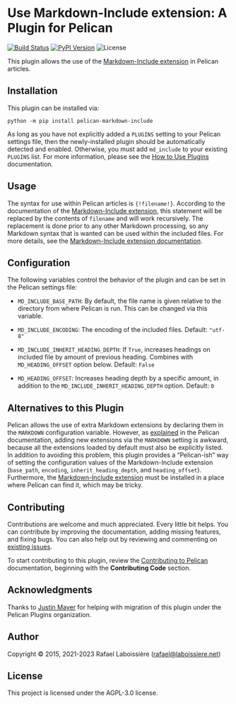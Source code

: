 Use Markdown-Include extension: A Plugin for Pelican
====================================================

[![Build Status](https://img.shields.io/github/workflow/status/pelican-plugins/markdown-include/build)](https://github.com/pelican-plugins/markdown-include/actions)
[![PyPI Version](https://img.shields.io/pypi/v/pelican-markdown-include)](https://pypi.org/project/pelican-markdown-include/)
![License](https://img.shields.io/pypi/l/pelican-markdown-include?color=blue)

This plugin allows the use of the [Markdown-Include extension][] in Pelican articles.

[Markdown-Include extension]: https://github.com/cmacmackin/markdown-include

Installation
------------

This plugin can be installed via:

    python -m pip install pelican-markdown-include

As long as you have not explicitly added a `PLUGINS` setting to your Pelican settings file, then the newly-installed plugin should be automatically detected and enabled. Otherwise, you must add `md_include` to your existing `PLUGINS` list. For more information, please see the [How to Use Plugins](https://docs.getpelican.com/en/latest/plugins.html#how-to-use-plugins) documentation.

Usage
-----

The syntax for use within Pelican articles is `{!filename!}`. According to the documentation of the [Markdown-Include extension][], this statement will be replaced by the contents of `filename` and will work recursively. The replacement is done prior to any other Markdown processing, so any Markdown syntax that is wanted can be used within the included files. For more details, see the [Markdown-Include extension documentation][].

[Markdown-Include extension documentation]: https://github.com/cmacmackin/markdown-include/#readme


Configuration
-------------

The following variables control the behavior of the plugin and can be set in the Pelican settings file:

- `MD_INCLUDE_BASE_PATH`: By default, the file name is given relative to the directory from where Pelican is run. This can be changed via this variable.

- `MD_INCLUDE_ENCODING`: The encoding of the included files. Default: `"utf-8"`

- `MD_INCLUDE_INHERIT_HEADING_DEPTH`: If `True`, increases headings on included file by amount of previous heading. Combines with `MD_HEADING_OFFSET` option below. Default: `False`

- `MD_HEADING_OFFSET`: Increases heading depth by a specific amount, in addition to the `MD_INCLUDE_INHERIT_HEADING_DEPTH` option. Default: `0`


Alternatives to this Plugin
---------------------------

Pelican allows the use of extra Markdown extensions by declaring them in the `MARKDOWN` configuration variable.  However, as [explained][] in the Pelican documentation, adding new extensions via the `MARKDOWN` setting is awkward, because all the extensions loaded by default must also be explicitly listed. In addition to avoiding this problem, this plugin provides a “Pelican-ish” way of setting the configuration values of the Markdown-Include extension (`base_path`, `encoding`, `inherit_heading_depth`, and `heading_offset`).  Furthermore, the [Markdown-Include extension][] must be installed in a place where Pelican can find it, which may be tricky.

[explained]: https://docs.getpelican.com/en/latest/settings.html

Contributing
------------

Contributions are welcome and much appreciated. Every little bit helps. You can contribute by improving the documentation, adding missing features, and fixing bugs. You can also help out by reviewing and commenting on [existing issues][].

To start contributing to this plugin, review the [Contributing to Pelican][] documentation, beginning with the **Contributing Code** section.

[existing issues]: https://github.com/pelican-plugins/markdown-include/issues
[Contributing to Pelican]: https://docs.getpelican.com/en/latest/contribute.html

Acknowledgments
---------------

Thanks to [Justin Mayer][] for helping with migration of this plugin under the Pelican Plugins organization.

[Justin Mayer]: https://justinmayer.com

Author
------

Copyright © 2015, 2021-2023 Rafael Laboissière (<rafael@laboissiere.net>)

License
-------

This project is licensed under the AGPL-3.0 license.
